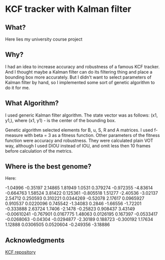 # KCF tracker with Kalman filter

## What?

Here lies my university course project

## Why?

I had an idea to increase accuracy and robustness of a famous KCF tracker. And I thought maybe a Kalman filter can do its filtering thing and place a bounding box more accurately. But I didn't want to select parameters of Kalman filter by hand, so I implemented some sort of genetic algorithm to do it for me.

## What Algorithm?

I used generic Kalman filter algorithm. The state vector was as follows: (x1, y1,), where (x1, y1) - is the center of the bounding box.

Genetic algorithm selected elements for B, u, S, R and A matrices. I used f-measure with beta = 3 as a fitness function. Other parameters of the fitness function were accuracy and robustness. They were calculated plain VOT way, although I used DIOU instead of IOU, and omit less then 10 frames before calculation of the metrics.

## Where is the best genome?

Here:

-1.04996 -0.35197 2.14865 1.81949 1.0531 0.379274 -0.972355 -4.83614 -0.664763 1.58524 3.81422 0.125361 -0.805518 1.51277 -2.40536 -3.02137 2.54712 0.250593 0.310221 0.0344269 -0.52078 2.17617 0.0965927 0.910537 0.0220096 0.745542 -1.34083 0.2846 -1.66556 -1.72201 -0.333888 2.63724 1.7406 -2.1478 -0.25823 0.908437 3.43149 -0.00610241 -0.767901 0.0167775 1.48063 0.0126195 0.167397 -0.0533417 -0.0268063 -0.04304 -0.0294877 -2.30189 0.188723 -0.300192 1.17634 1.12888 0.0306505 0.0520604 -0.249356 -3.18886

## Acknowledgments

[KCF repository](https://github.com/joaofaro/KCFcpp)
